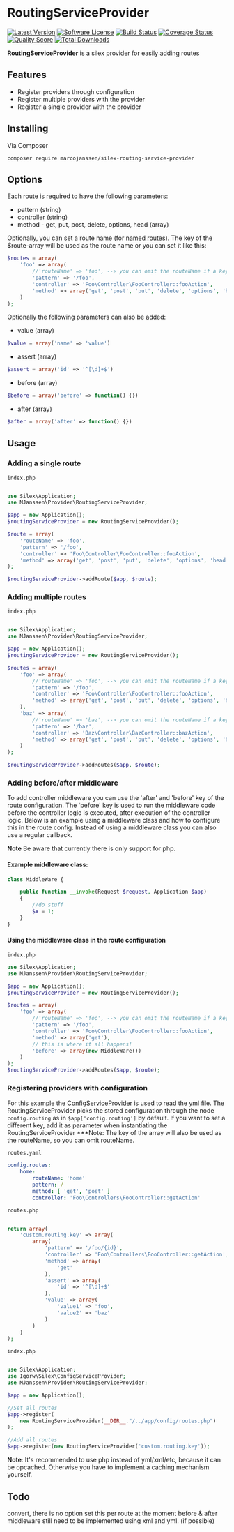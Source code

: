 # RoutingServiceProvider

[![Latest Version](https://img.shields.io/github/release/marcojanssen/silex-routing-service-provider.svg?style=flat-square)](https://github.com/marcojanssen/silex-routing-service-provider/releases)
[![Software License](https://img.shields.io/badge/license-MIT-brightgreen.svg?style=flat-square)](LICENSE.md)
[![Build Status](https://img.shields.io/travis/marcojanssen/silex-routing-service-provider/master.svg?style=flat-square)](https://travis-ci.org/marcojanssen/silex-routing-service-provider)
[![Coverage Status](https://img.shields.io/scrutinizer/coverage/g/marcojanssen/silex-routing-service-provider.svg?style=flat-square)](https://scrutinizer-ci.com/g/marcojanssen/silex-routing-service-provider/code-structure)
[![Quality Score](https://img.shields.io/scrutinizer/g/marcojanssen/silex-routing-service-provider.svg?style=flat-square)](https://scrutinizer-ci.com/g/marcojanssen/silex-routing-service-provider)
[![Total Downloads](https://img.shields.io/packagist/dt/marcojanssen/silex-routing-service-provider.svg?style=flat-square)](https://packagist.org/packages/marcojanssen/silex-routing-service-provider)

**RoutingServiceProvider** is a silex provider for easily adding routes

## Features ##

- Register providers through configuration
- Register multiple providers with the provider
- Register a single provider with the provider

## Installing

Via Composer

```
composer require marcojanssen/silex-routing-service-provider
```

## Options

Each route is required to have the following parameters:
* pattern (string) 
* controller (string)
* method - get, put, post, delete, options, head (array)

Optionally, you can set a route name (for [named routes](http://silex.sensiolabs.org/doc/usage.html#named-routes)). The key of the $route-array will be used as the route name or you can set it like this:

```php
$routes = array(
    'foo' => array(
        //'routeName' => 'foo', --> you can omit the routeName if a key is set
        'pattern' => '/foo',
        'controller' => 'Foo\Controller\FooController::fooAction',
        'method' => array('get', 'post', 'put', 'delete', 'options', 'head')
    )
);

```

Optionally the following parameters can also be added:

* value (array)

``` php
$value = array('name' => 'value')
```

* assert (array)

``` php
$assert = array('id' => '^[\d]+$')
```

* before (array)

``` php
$before = array('before' => function() {})
```

* after (array)

``` php
$after = array('after' => function() {})
```

## Usage

### Adding a single route

`index.php`
```php

use Silex\Application;
use MJanssen\Provider\RoutingServiceProvider;

$app = new Application();
$routingServiceProvider = new RoutingServiceProvider();

$route = array(
    'routeName' => 'foo',
    'pattern' => '/foo',
    'controller' => 'Foo\Controller\FooController::fooAction',
    'method' => array('get', 'post', 'put', 'delete', 'options', 'head')
);

$routingServiceProvider->addRoute($app, $route);

```

### Adding multiple routes

`index.php`
```php

use Silex\Application;
use MJanssen\Provider\RoutingServiceProvider;

$app = new Application();
$routingServiceProvider = new RoutingServiceProvider();

$routes = array(
    'foo' => array(
        //'routeName' => 'foo', --> you can omit the routeName if a key is set
        'pattern' => '/foo',
        'controller' => 'Foo\Controller\FooController::fooAction',
        'method' => array('get', 'post', 'put', 'delete', 'options', 'head')
    ),
    'baz' => array(
        //'routeName' => 'baz', --> you can omit the routeName if a key is set
        'pattern' => '/baz',
        'controller' => 'Baz\Controller\BazController::bazAction',
        'method' => array('get', 'post', 'put', 'delete', 'options', 'head')
    )
);

$routingServiceProvider->addRoutes($app, $route);

```
### Adding before/after middleware
To add controller middleware you can use the 'after' and 'before' key of the route configuration. The 'before' key is used to run the middleware code before the controller logic is executed, after execution of the controller logic.
Below is an example using a middleware class and how to configure this in the route config. Instead of using a middleware class you can also use a regular callback.

**Note** Be aware that currently there is only support for php.

#### Example middleware class:

```php
class MiddleWare {

    public function __invoke(Request $request, Application $app)
    {
        //do stuff
        $x = 1;
    }
}
```

#### Using the middleware class in the route configuration


`index.php`
```php
use Silex\Application;
use MJanssen\Provider\RoutingServiceProvider;

$app = new Application();
$routingServiceProvider = new RoutingServiceProvider();

$routes = array(
    'foo' => array(
        //'routeName' => 'foo', --> you can omit the routeName if a key is set
        'pattern' => '/foo',
        'controller' => 'Foo\Controller\FooController::fooAction',
        'method' => array('get'),
        // this is where it all happens!
        'before' => array(new MiddleWare())
    )
);
$routingServiceProvider->addRoutes($app, $route);
```
### Registering providers with configuration

For this example the [ConfigServiceProvider](https://github.com/igorw/ConfigServiceProvider) is used to read the yml file. The RoutingServiceProvider picks the stored configuration through the node `config.routing` as in `$app['config.routing']` by default. If you want to set a different key, add it as parameter when instantiating the RoutingServiceProvider
***Note: The key of the array will also be used as the routeName, so you can omit routeName.

`routes.yaml`

```yaml
config.routes:
    home:
        routeName: 'home'
        pattern: /
        method: [ 'get', 'post' ]
        controller: 'Foo\Controllers\FooController::getAction'
```

`routes.php`

```php

return array(
    'custom.routing.key' => array(
        array(
            'pattern' => '/foo/{id}',
            'controller' => 'Foo\Controllers\FooController::getAction',
            'method' => array(
                'get'
            ),
            'assert' => array(
                'id' => '^[\d]+$'
            ),
            'value' => array(
                'value1' => 'foo',
                'value2' => 'baz'
            )
        )
    )
);

```

`index.php`
```php

use Silex\Application;
use Igorw\Silex\ConfigServiceProvider;
use MJanssen\Provider\RoutingServiceProvider;

$app = new Application();

//Set all routes
$app->register(
    new RoutingServiceProvider(__DIR__."/../app/config/routes.php")
);

//Add all routes
$app->register(new RoutingServiceProvider('custom.routing.key'));

```

**Note**: It's recommended to use php instead of yml/xml/etc, because it can be opcached. Otherwise you have to implement a caching mechanism yourself.

## Todo

convert, there is no option set this per route at the moment
before & after middleware still need to be implemented using xml and yml. (if possible)
